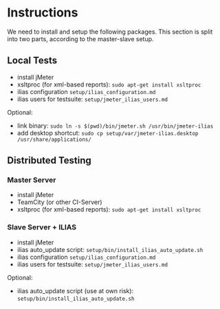 # Instructions

We need to install and setup the following packages. This section is split into two parts, according to the master-slave setup.

## Local Tests

* install jMeter
* xsltproc (for xml-based reports): `sudo apt-get install xsltproc`
* ilias configuration `setup/ilias_configuration.md`
* ilias users for testsuite: `setup/jmeter_ilias_users.md`

Optional:
* link binary: `sudo ln -s $(pwd)/bin/jmeter.sh /usr/bin/jmeter-ilias`
* add desktop shortcut: `sudo cp setup/var/jmeter-ilias.desktop /usr/share/applications/`

## Distributed Testing

### Master Server

* install jMeter
* TeamCity (or other CI-Server)
* xsltproc (for xml-based reports): `sudo apt-get install xsltproc`

### Slave Server + ILIAS

* install jMeter
* ilias auto_update script: `setup/bin/install_ilias_auto_update.sh`
* ilias configuration `setup/ilias_configuration.md`
* ilias users for testsuite: `setup/jmeter_ilias_users.md`

Optional:
* ilias auto_update script (use at own risk): `setup/bin/install_ilias_auto_update.sh`
